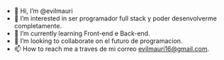 - 👋 Hi, I’m @evilmauri
- 👀 I’m interested in ser programador full stack y poder desenvolverme completamente.
- 🌱 I’m currently learning  Front-end e Back-end.
- 💞️ I’m looking to collaborate on  el futuro de programacion.
- 📫 How to reach me  a traves de mi correo evilmauri16@gmail.com.

<!---
evilmauri/evilmauri is a ✨ special ✨ repository because its `README.md` (this file) appears on your GitHub profile.
You can click the Preview link to take a look at your changes.
--->

